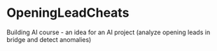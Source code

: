 # OpeningLeadCheats
Building AI course - an idea for an AI project (analyze opening leads in bridge and detect anomalies)
